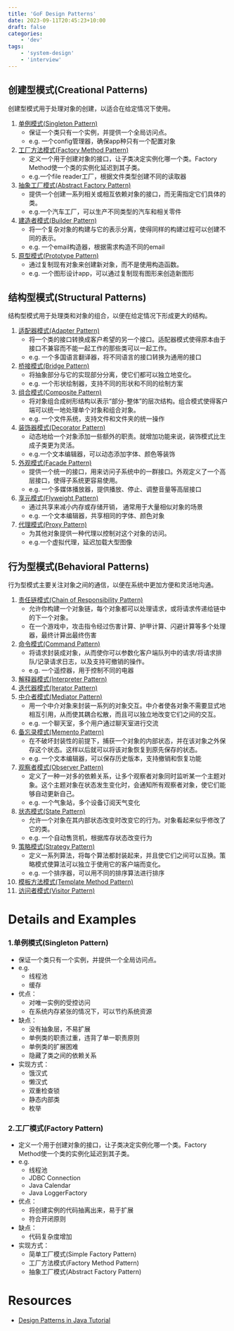 ```yaml
---
title: 'GoF Design Patterns'
date: 2023-09-11T20:45:23+10:00
draft: false
categories:
    - 'dev'
tags:
    - 'system-design'
    - 'interview'
---
```

## 创建型模式(Creational Patterns)
创建型模式用于处理对象的创建，以适合在给定情况下使用。
1. [单例模式(Singleton Pattern)](singleton-pattern)
    * 保证一个类只有一个实例，并提供一个全局访问点。
    * e.g. 一个config管理器，确保app种只有一个配置对象 
2. [工厂方法模式(Factory Method Pattern)](factory-method-pattern)
    * 定义一个用于创建对象的接口，让子类决定实例化哪一个类。Factory Method使一个类的实例化延迟到其子类。
    * e.g.一个file reader工厂，根据文件类型创建不同的读取器
3. [抽象工厂模式(Abstract Factory Pattern)](abstract-factory-pattern)
    * 提供一个创建一系列相关或相互依赖对象的接口，而无需指定它们具体的类。
    * e.g.一个汽车工厂，可以生产不同类型的汽车和相关零件
4. [建造者模式(Builder Pattern)](builder-pattern)
    * 将一个复杂对象的构建与它的表示分离，使得同样的构建过程可以创建不同的表示。
    * e.g. 一个email构造器，根据需求构造不同的email
5. [原型模式(Prototype Pattern)](prototype-pattern)
    * 通过复制现有对象来创建新对象，而不是使用构造函数。
    * e.g. 一个图形设计app，可以通过复制现有图形来创造新图形

## 结构型模式(Structural Patterns)
结构型模式用于处理类和对象的组合，以便在给定情况下形成更大的结构。
1. [适配器模式(Adapter Pattern)](adapter-pattern)
    * 将一个类的接口转换成客户希望的另一个接口。适配器模式使得原本由于接口不兼容而不能一起工作的那些类可以一起工作。
    * e.g. 一个多国语言翻译器，将不同语言的接口转换为通用的接口
2. [桥接模式(Bridge Pattern)](bridge-pattern)
    * 将抽象部分与它的实现部分分离，使它们都可以独立地变化。
    * e.g. 一个形状绘制器，支持不同的形状和不同的绘制方案
3. [组合模式(Composite Pattern)](composite-pattern)
    * 将对象组合成树形结构以表示“部分-整体”的层次结构。组合模式使得客户端可以统一地处理单个对象和组合对象。
    * e.g. 一个文件系统，支持文件和文件夹的统一操作
4. [装饰器模式(Decorator Pattern)](decorator-pattern)
    * 动态地给一个对象添加一些额外的职责。就增加功能来说，装饰模式比生成子类更为灵活。
    * e.g.一个文本编辑器，可以动态添加字体、颜色等装饰
5. [外观模式(Facade Pattern)](facade-pattern)
    * 提供一个统一的接口，用来访问子系统中的一群接口。外观定义了一个高层接口，使得子系统更容易使用。
    * e.g. 一个多媒体播放器，提供播放、停止、调整音量等高层接口
6. [享元模式(Flyweight Pattern)](flyweight-pattern)
    * 通过共享来减小内存或存储开销， 通常用于大量相似对象的场景
    * e.g. 一个文本编辑器，共享相同的字体、颜色对象
7. [代理模式(Proxy Pattern)](proxy-pattern)
    * 为其他对象提供一种代理以控制对这个对象的访问。
    * e.g.一个虚拟代理，延迟加载大型图像

## 行为型模式(Behavioral Patterns)
行为型模式主要关注对象之间的通信，以便在系统中更加方便和灵活地沟通。
1. [责任链模式(Chain of Responsibility Pattern)](chain-of-responsibility-pattern)
    * 允许你构建一个对象链，每个对象都可以处理请求，或将请求传递给链中的下一个对象。
    * 在一个游戏中，攻击指令经过伤害计算、护甲计算、闪避计算等多个处理器，最终计算出最终伤害
2. [命令模式(Command Pattern)](command-pattern)
    * 将请求封装成对象，从而使你可以参数化客户端队列中的请求/将请求排队/记录请求日志，以及支持可撤销的操作。
    * e.g. 一个遥控器，用于控制不同的电器
3. [解释器模式(Interpreter Pattern)](interpreter-pattern)
4. [迭代器模式(Iterator Pattern)](iterator-pattern)
5. [中介者模式(Mediator Pattern)](mediator-pattern)
    * 用一个中介对象来封装一系列的对象交互。中介者使各对象不需要显式地相互引用，从而使其耦合松散，而且可以独立地改变它们之间的交互。
    * e.g. 一个聊天室，多个用户通过聊天室进行交流
6. [备忘录模式(Memento Pattern)](memento-pattern)
    * 在不破坏封装性的前提下，捕获一个对象的内部状态，并在该对象之外保存这个状态。这样以后就可以将该对象恢复到原先保存的状态。
    * e.g. 一个文本编辑器，可以保存历史版本，支持撤销和恢复功能
7. [观察者模式(Observer Pattern)](observer-pattern)
    * 定义了一种一对多的依赖关系，让多个观察者对象同时监听某一个主题对象。这个主题对象在状态发生变化时，会通知所有观察者对象，使它们能够自动更新自己。
    * e.g. 一个气象站，多个设备订阅天气变化
8. [状态模式(State Pattern)](state-pattern)
    * 允许一个对象在其内部状态改变时改变它的行为。对象看起来似乎修改了它的类。
    * e.g. 一个自动售货机，根据库存状态改变行为
9. [策略模式(Strategy Pattern)](strategy-pattern)
    * 定义一系列算法，将每个算法都封装起来，并且使它们之间可以互换。策略模式使算法可以独立于使用它的客户端而变化。
    * e.g. 一个排序器，可以用不同的排序算法进行排序
10. [模板方法模式(Template Method Pattern)](template-method-pattern.md)
11. [访问者模式(Visitor Pattern)](visitor-pattern.md)

# Details and Examples
### 1.单例模式(Singleton Pattern)
* 保证一个类只有一个实例，并提供一个全局访问点。
* e.g. 
    * 线程池
    * 缓存
* 优点：
    * 对唯一实例的受控访问
    * 在系统内存紧张的情况下，可以节约系统资源
* 缺点：
    * 没有抽象层，不易扩展
    * 单例类的职责过重，违背了单一职责原则
    * 单例类的扩展困难
    * 隐藏了类之间的依赖关系
* 实现方式：
    * 饿汉式
    * 懒汉式
    * 双重检查锁
    * 静态内部类
    * 枚举

### 2.工厂模式(Factory Pattern)
* 定义一个用于创建对象的接口，让子类决定实例化哪一个类。Factory Method使一个类的实例化延迟到其子类。
* e.g.
    * 线程池
    * JDBC Connection
    * Java Calendar
    * Java LoggerFactory
* 优点：
    * 将创建实例的代码抽离出来，易于扩展
    * 符合开闭原则
* 缺点：
    * 代码复杂度增加
* 实现方式：
    * 简单工厂模式(Simple Factory Pattern)
    * 工厂方法模式(Factory Method Pattern)
    * 抽象工厂模式(Abstract Factory Pattern)


# Resources
* [Design Patterns in Java Tutorial](https://www.journaldev.com/1827/java-design-patterns-example-tutorial)